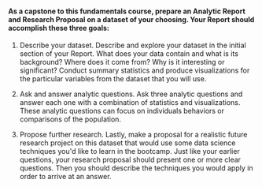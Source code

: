 #### As a capstone to this fundamentals course, prepare an Analytic Report and Research Proposal on a dataset of your choosing. Your Report should accomplish these three goals:

  1. Describe your dataset. Describe and explore your dataset in the initial section of your Report. What does your data contain and what is its background? Where does it come from? Why is it interesting or significant? Conduct summary statistics and produce visualizations for the particular variables from the dataset that you will use.

  2. Ask and answer analytic questions. Ask three analytic questions and answer each one with a combination of statistics and visualizations. These analytic questions can focus on individuals behaviors or comparisons of the population.

  3. Propose further research. Lastly, make a proposal for a realistic future research project on this dataset that would use some data science techniques you'd like to learn in the bootcamp. Just like your earlier questions, your research proposal should present one or more clear questions. Then you should describe the techniques you would apply in order to arrive at an answer.
